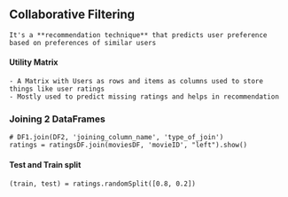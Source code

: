 ## Collaborative Filtering

    It's a **recommendation technique** that predicts user preference based on preferences of similar users


#### Utility Matrix
    - A Matrix with Users as rows and items as columns used to store things like user ratings
    - Mostly used to predict missing ratings and helps in recommendation

### Joining 2 DataFrames

    # DF1.join(DF2, 'joining_column_name', 'type_of_join')
    ratings = ratingsDF.join(moviesDF, 'movieID', "left").show()

#### Test and Train split

    (train, test) = ratings.randomSplit([0.8, 0.2])
    
